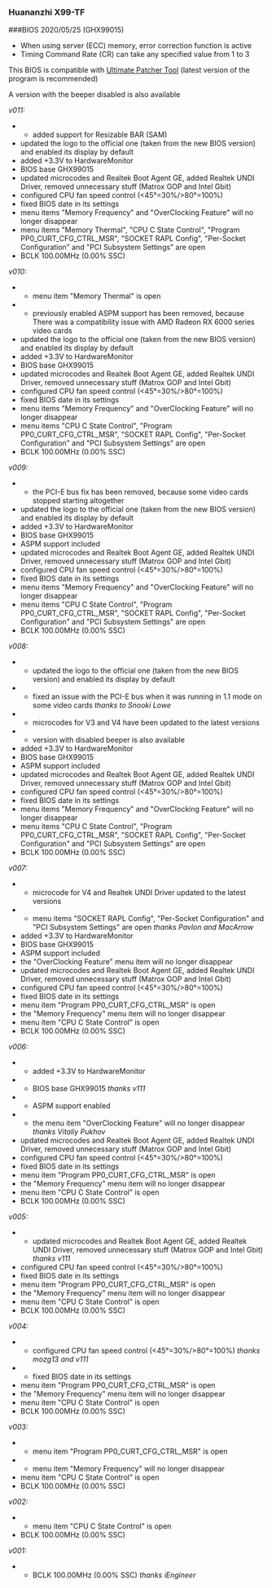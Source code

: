 ### Huananzhi X99-TF
###BIOS 2020/05/25 (GHX99015)

+ When using server (ECC) memory, error correction function is active
+ Timing Command Rate (CR) can take any specified value from 1 to 3

This BIOS is compatible with [Ultimate Patcher Tool](https://github.com/Koshak1013/HuananzhiX99_BIOS_mods#Ultimate-Patcher-Tool) (latest version of the program is recommended)

A version with the beeper disabled is also available

*v011:*
* + added support for Resizable BAR (SAM)
* updated the logo to the official one (taken from the new BIOS version) and enabled its display by default
* added +3.3V to HardwareMonitor
* BIOS base GHX99015
* updated microcodes and Realtek Boot Agent GE, added Realtek UNDI Driver, removed unnecessary stuff (Matrox GOP and Intel Gbit)
* configured CPU fan speed control (<45°=30%/>80°=100%)
* fixed BIOS date in its settings
* menu items "Memory Frequency" and "OverClocking Feature" will no longer disappear
* menu items "Memory Thermal", "CPU C State Control", "Program PP0_CURT_CFG_CTRL_MSR", "SOCKET RAPL Config", "Per-Socket Configuration" and "PCI Subsystem Settings" are open
* BCLK 100.00MHz (0.00% SSC)

*v010:*
* + menu item "Memory Thermal" is open
* - previously enabled ASPM support has been removed, because There was a compatibility issue with AMD Radeon RX 6000 series video cards
* updated the logo to the official one (taken from the new BIOS version) and enabled its display by default
* added +3.3V to HardwareMonitor
* BIOS base GHX99015
* updated microcodes and Realtek Boot Agent GE, added Realtek UNDI Driver, removed unnecessary stuff (Matrox GOP and Intel Gbit)
* configured CPU fan speed control (<45°=30%/>80°=100%)
* fixed BIOS date in its settings
* menu items "Memory Frequency" and "OverClocking Feature" will no longer disappear
* menu items "CPU C State Control", "Program PP0_CURT_CFG_CTRL_MSR", "SOCKET RAPL Config", "Per-Socket Configuration" and "PCI Subsystem Settings" are open
* BCLK 100.00MHz (0.00% SSC)

*v009:*
* - the PCI-E bus fix has been removed, because some video cards stopped starting altogether
* updated the logo to the official one (taken from the new BIOS version) and enabled its display by default
* added +3.3V to HardwareMonitor
* BIOS base GHX99015
* ASPM support included
* updated microcodes and Realtek Boot Agent GE, added Realtek UNDI Driver, removed unnecessary stuff (Matrox GOP and Intel Gbit)
* configured CPU fan speed control (<45°=30%/>80°=100%)
* fixed BIOS date in its settings
* menu items "Memory Frequency" and "OverClocking Feature" will no longer disappear
* menu items "CPU C State Control", "Program PP0_CURT_CFG_CTRL_MSR", "SOCKET RAPL Config", "Per-Socket Configuration" and "PCI Subsystem Settings" are open
* BCLK 100.00MHz (0.00% SSC)

*v008:*
* + updated the logo to the official one (taken from the new BIOS version) and enabled its display by default
* + fixed an issue with the PCI-E bus when it was running in 1.1 mode on some video cards *thanks to Snooki Lowe*
* + microcodes for V3 and V4 have been updated to the latest versions
* + version with disabled beeper is also available
* added +3.3V to HardwareMonitor
* BIOS base GHX99015
* ASPM support included
* updated microcodes and Realtek Boot Agent GE, added Realtek UNDI Driver, removed unnecessary stuff (Matrox GOP and Intel Gbit)
* configured CPU fan speed control (<45°=30%/>80°=100%)
* fixed BIOS date in its settings
* menu items "Memory Frequency" and "OverClocking Feature" will no longer disappear
* menu items "CPU C State Control", "Program PP0_CURT_CFG_CTRL_MSR", "SOCKET RAPL Config", "Per-Socket Configuration" and "PCI Subsystem Settings" are open
* BCLK 100.00MHz (0.00% SSC)

*v007:*
* + microcode for V4 and Realtek UNDI Driver updated to the latest versions
* + menu items "SOCKET RAPL Config", "Per-Socket Configuration" and "PCI Subsystem Settings" are open *thanks Pavlon and MacArrow*
* added +3.3V to HardwareMonitor
* BIOS base GHX99015
* ASPM support included
* the "OverClocking Feature" menu item will no longer disappear
* updated microcodes and Realtek Boot Agent GE, added Realtek UNDI Driver, removed unnecessary stuff (Matrox GOP and Intel Gbit)
* configured CPU fan speed control (<45°=30%/>80°=100%)
* fixed BIOS date in its settings
* menu item "Program PP0_CURT_CFG_CTRL_MSR" is open
* the "Memory Frequency" menu item will no longer disappear
* menu item "CPU C State Control" is open
* BCLK 100.00MHz (0.00% SSC)

*v006:*
* + added +3.3V to HardwareMonitor
* + BIOS base GHX99015 *thanks v111*
* + ASPM support enabled
* + the menu item "OverClocking Feature" will no longer disappear *thanks Vitaliy Pukhov*
* updated microcodes and Realtek Boot Agent GE, added Realtek UNDI Driver, removed unnecessary stuff (Matrox GOP and Intel Gbit)
* configured CPU fan speed control (<45°=30%/>80°=100%)
* fixed BIOS date in its settings
* menu item "Program PP0_CURT_CFG_CTRL_MSR" is open
* the "Memory Frequency" menu item will no longer disappear
* menu item "CPU C State Control" is open
* BCLK 100.00MHz (0.00% SSC)

*v005:*
* + updated microcodes and Realtek Boot Agent GE, added Realtek UNDI Driver, removed unnecessary stuff (Matrox GOP and Intel Gbit) *thanks v111*
* configured CPU fan speed control (<45°=30%/>80°=100%)
* fixed BIOS date in its settings
* menu item "Program PP0_CURT_CFG_CTRL_MSR" is open
* the "Memory Frequency" menu item will no longer disappear
* menu item "CPU C State Control" is open
* BCLK 100.00MHz (0.00% SSC)

*v004:*
* + configured CPU fan speed control (<45°=30%/>80°=100%) *thanks mozg13 and v111*
* + fixed BIOS date in its settings
* menu item "Program PP0_CURT_CFG_CTRL_MSR" is open
* the "Memory Frequency" menu item will no longer disappear
* menu item "CPU C State Control" is open
* BCLK 100.00MHz (0.00% SSC)

*v003:*
* + menu item "Program PP0_CURT_CFG_CTRL_MSR" is open
* + menu item "Memory Frequency" will no longer disappear
* menu item "CPU C State Control" is open
* BCLK 100.00MHz (0.00% SSC)

*v002:*
* + menu item "CPU C State Control" is open
* BCLK 100.00MHz (0.00% SSC)

*v001:*
* + BCLK 100.00MHz (0.00% SSC) *thanks iEngineer*